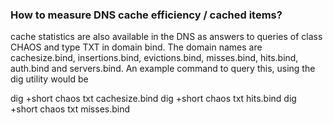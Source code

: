 ### How to measure DNS cache efficiency / cached items?
cache statistics are also available in the DNS as answers to queries of class CHAOS and type TXT in domain bind. The domain names are cachesize.bind, insertions.bind, evictions.bind, misses.bind, hits.bind, auth.bind and servers.bind. An example command to query this, using the dig utility would be

   dig +short chaos txt cachesize.bind
   dig +short chaos txt hits.bind
   dig +short chaos txt misses.bind
